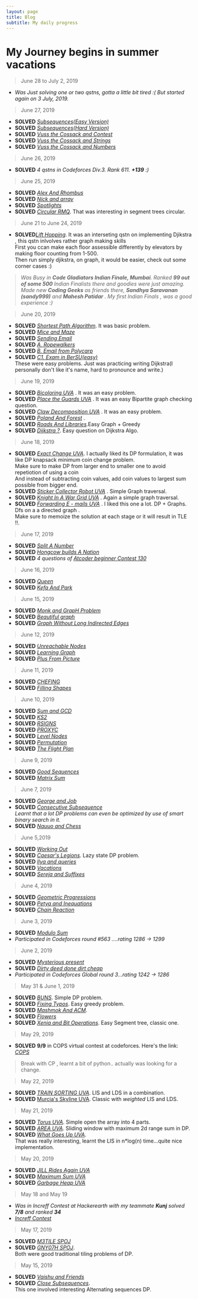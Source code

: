 ```yaml
---
layout: page
title: Blog 
subtitle: My daily progress
---
```

# My Journey begins in summer vacations

>June 28 to July 2, 2019
 - _Was Just solving one or two qstns, gotta a little bit tired :(  But started again on 3 July, 2019._

>June 27, 2019
 - **SOLVED** [_Subsequences(Easy Version)_](https://codeforces.com/problemset/problem/1183/E)
 - **SOLVED** [_Subsequences(Hard Version)_](https://codeforces.com/problemset/problem/1183/H)
 - **SOLVED** [_Vuss the Cossack and Contest_](https://codeforces.com/problemset/problem/1186/A)
 - **SOLVED** [_Vuss the Cossack and Strings_](https://codeforces.com/problemset/problem/1186/C)
 - **SOLVED** [_Vuss the Cossack and Numbers_](https://codeforces.com/problemset/problem/1186/D)

>June 26, 2019
 - **SOLVED** _4 qstns in Codeforces Div.3. Rank 611. **+139** :)_

>June 25, 2019
 - **SOLVED** [_Alex And Rhombus_](https://codeforces.com/problemset/problem/1180/A)
 - **SOLVED** [_Nick and array_](https://codeforces.com/problemset/problem/1180/B)
 - **SOLVED** [_Spotlights_](https://codeforces.com/problemset/problem/729/B)
 - **SOLVED** [_Circular RMQ_](https://codeforces.com/problemset/problem/52/C). That was interesting in segment trees circular.
 
>June 21 to June 24, 2019
 - **SOLVED**[_Lift Hopping_](https://uva.onlinejudge.org/index.php?option=com_onlinejudge&Itemid=8&page=show_problem&problem=1742). It was an interseting qstn on implementing Djikstra , this qstn inlvolves rather graph making skills  
 First you ccan make each floor assessible differently by elevators by making floor counting from 1-500.  
 Then run simply djikstra, on graph, it would be easier, check out some corner cases :)
 > _Was Busy in **Code Gladiators Indian Finale, Mumbai**. Ranked **99 out of some 500** Indian Finalists there and goodies were             just amazing. Made new **Coding Geeks** as friends there, **Sandhya Saravanan (sandy999)** and **Mahesh Patidar** . My first Indian Finals , was a good experience :)_

>June 20, 2019
 - **SOLVED** [_Shortest Path Algorithm_](https://www.hackerearth.com/practice/algorithms/graphs/shortest-path-algorithms/practice-problems/algorithm/shortest-path-problem/). It was basic problem.
 - **SOLVED** [_Mice and Maze_](https://uva.onlinejudge.org/index.php?option=com_onlinejudge&Itemid=8&page=show_problem&problem=3553)
 - **SOLVED** [_Sending Email_](https://uva.onlinejudge.org/index.php?option=com_onlinejudge&Itemid=8&page=show_problem&problem=1927)
 - **SOLVED** [_A. Ropewalkers_](https://codeforces.com/problemset/problem/1185/A)
 - **SOLVED** [_B. Email from Polycarp_](https://codeforces.com/problemset/problem/1185/B)
 - **SOLVED** [_C1.  Exam in BerSU(easy)_](https://codeforces.com/problemset/problem/1185/C1)  
 These were easy problems. Just was practicing writing Dijkstra(I personally don't like it's name, hard to pronounce and write.)

>June 19, 2019
 - **SOLVED** [_Bicoloring UVA_](https://uva.onlinejudge.org/index.php?option=com_onlinejudge&Itemid=8&page=show_problem&problem=945) . It was an easy problem.
 - **SOLVED** [_Place the Guards UVA_](https://uva.onlinejudge.org/index.php?option=com_onlinejudge&Itemid=8&page=show_problem&problem=2021) . It was an easy Bipartite graph checking question.
 - **SOLVED** [_Claw Decomposition UVA_](https://uva.onlinejudge.org/index.php?option=com_onlinejudge&Itemid=8&page=show_problem&problem=2391) . It was an easy problem.
 - **SOLVED** [_Poland And Forest_](https://codeforces.com/problemset/problem/755/C) .
 - **SOLVED** [_Roads And Libraries_](https://www.hackerrank.com/challenges/torque-and-development/problem).Easy Graph + Greedy
 - **SOLVED** [_Dijkstra ?_](https://codeforces.com/problemset/problem/20/C). Easy question on Dijkstra Algo.

>June 18, 2019
 - **SOLVED** [_Exact Change UVA_](https://uva.onlinejudge.org/index.php?option=com_onlinejudge&Itemid=8&page=show_problem&problem=2512). I actually liked its DP formulation, it was like DP knapsack minimum coin change problem.  
   Make sure to make DP from larger end to smaller one to avoid repetiotion of using a coin  
   And instead of subtracting coin values, add coin values to largest sum possible from bigger end.
 - **SOLVED** [_Sticker Collector Robot UVA_](https://uva.onlinejudge.org/index.php?option=com_onlinejudge&Itemid=8&page=show_problem&problem=2931) . Simple Graph traversal.
 - **SOLVED** [_Knight In A War Grid UVA_](https://uva.onlinejudge.org/index.php?option=com_onlinejudge&Itemid=8&page=show_problem&problem=3057) . Again a simple graph traversal.
 - **SOLVED** [_Forwarding E - mails UVA_](https://uva.onlinejudge.org/index.php?option=com_onlinejudge&Itemid=8&page=show_problem&problem=3873) . I liked this one a lot. DP + Graphs. Dfs on a a directed graph .  
 Make sure to memoize the solution at each stage or it will result in TLE !!.
 
>June 17, 2019
 - **SOLVED** [_Split A Number_](https://codeforces.com/problemset/problem/1181/B)
 - **SOLVED** [_Hongcow builds A Nation_](https://codeforces.com/problemset/problem/744/A)
 - **SOLVED** _4 questions of_ [_Atcoder beginner Contest 130_](https://atcoder.jp/contests/abc130/tasks)
 
>June 16, 2019
 - **SOLVED** [_Queen_](https://codeforces.com/problemset/problem/1143/C)
 - **SOLVED** [_Kefa And Park_](https://codeforces.com/problemset/problem/580/C)

>June 15, 2019
 - **SOLVED** [_Monk and GrapH Problem_](https://www.hackerearth.com/practice/algorithms/graphs/depth-first-search/practice-problems/algorithm/monk-and-graph-problem/)
 - **SOLVED** [_Beautiful graph_](https://codeforces.com/problemset/problem/1093/D)
 - **SOLVED** [_Graph Without Long Indirected Edges_](https://codeforces.com/problemset/problem/1144/F)

>June 12, 2019
 - **SOLVED** [_Unreachable Nodes_](https://www.hackerearth.com/practice/algorithms/graphs/depth-first-search/practice-problems/algorithm/dfs-3/)
 - **SOLVED** [_Learning Graph_](https://www.hackerearth.com/practice/algorithms/graphs/graph-representation/practice-problems/algorithm/monk-learning-graph-3/)
 - **SOLVED** [_Plus From Picture_](https://codeforces.com/problemset/problem/1182/B)

>June 11, 2019
 - **SOLVED** [_CHEFING_](https://www.codechef.com/JUNE19B/problems/CHFING)
 - **SOLVED** [_Filling Shapes_](https://codeforces.com/problemset/problem/1182/A)

>June 10, 2019
 - **SOLVED** [_Sum and GCD_](https://www.codechef.com/JUNE19B/problems/SUMAGCD)
 - **SOLVED** [_KS2_](https://www.codechef.com/JUNE19B/problems/KS2)
 - **SOLVED** [_RSIGNS_](https://www.codechef.com/JUNE19B/problems/RSIGNS)
 - **SOLVED** [_PROXYC_](https://www.codechef.com/JUNE19B/problems/PROXYC)
 - **SOLVED** [_Level Nodes_](https://www.hackerearth.com/practice/algorithms/graphs/breadth-first-search/practice-problems/algorithm/bfs/)
 - **SOLVED** [_Permutation_](https://www.hackerearth.com/practice/algorithms/graphs/breadth-first-search/practice-problems/algorithm/t1-1-6064aa64/)
 - **SOLVED** [_The Flight Plan_](https://www.hackerearth.com/practice/algorithms/graphs/breadth-first-search/practice-problems/algorithm/traffic-light-2-ee27ba45/)

>June 9, 2019
 - **SOLVED** [_Good Sequences_](https://codeforces.com/problemset/problem/264/B)
 - **SOLVED** [_Matrix Sum_](https://www.hackerearth.com/practice/algorithms/dynamic-programming/2-dimensional/practice-problems/algorithm/dynamic-programming-2-d/)

>June 7, 2019
 - **SOLVED** [_George and Job_](https://codeforces.com/contest/467/problem/C)
 - **SOLVED** [_Consecutive Subsequence_](https://codeforces.com/contest/977/problem/F)  
   _Learnt that a lot DP problems can even be optimized by use of smart binary search in it._  
 - **SOLVED** [_Nauuo and Chess_](https://codeforces.com/contest/1173/problem/B)

>June 5,2019
 - **SOLVED** [_Working Out_](https://codeforces.com/contest/429/problem/B)
 - **SOLVED** [_Caesar's Legions_](https://codeforces.com/contest/118/problem/D). Lazy state DP problem.
 - **SOLVED** [_Ilya and queries_](https://codeforces.com/contest/313/problem/B)
 - **SOLVED** [_Vacations_](https://codeforces.com/contest/698/problem/A)
 - **SOLVED** [_Sereja and Suffixes_](https://codeforces.com/contest/368/problem/B)
 

>June 4, 2019
 - **SOLVED** [_Geometric Progressions_](https://codeforces.com/contest/567/problem/C)
 - **SOLVED** [_Petya and Inequations_](https://codeforces.com/contest/111/problem/A)
 - **SOLVED** [_Chain Reaction_](https://codeforces.com/contest/607/problem/A)

>June 3, 2019
 - **SOLVED** [_Modulo Sum_](https://codeforces.com/contest/577/problem/B)
 - _Participated in Codeforces round #563 ....rating 1286 -> 1299_

>June 2, 2019
 - **SOLVED** [_Mysterious present_](https://codeforces.com/contest/4/problem/D)
 - **SOLVED** [_Dirty deed done dirt cheap_](https://codeforces.com/contest/1148/problem/D)
 - _Participated in Codeforces Global round 3...rating 1242 -> 1286_

>May 31 & June 1, 2019
 - **SOLVED** [_BUNS_](https://codeforces.com/contest/106/problem/C). Simple DP problem.
 - **SOLVED** [_Fixing Typos_](https://codeforces.com/contest/363/problem/C). Easy greedy problem.
 - **SOLVED** [_Mashmok And ACM_](https://codeforces.com/contest/414/problem/B).
 - **SOLVED** [_Flowers_](https://codeforces.com/contest/474/problem/D)
 - **SOLVED** [_Xenia and Bit Operations_](https://codeforces.com/contest/339/problem/D). Easy Segment tree, classic one.

>May 29, 2019
 - **SOLVED** **9/9** in COPS virtual contest at codeforces. Here's the link:  
    [_COPS_](https://codeforces.com/group/kBMG2k5WAX/contest/245080)


>Break with CP , learnt a bit of python.. actually was looking for a change.

>May 22, 2019
 - **SOLVED** [_TRAIN SORTING UVA_](https://uva.onlinejudge.org/index.php?option=com_onlinejudge&Itemid=8&category=24&page=show_problem&problem=2451). LIS and LDS in a combination.
 - **SOLVED** [Murcia's Skyline UVA](https://uva.onlinejudge.org/index.php?option=com_onlinejudge&Itemid=8&category=24&page=show_problem&problem=2890). Classic with _weighted_ LIS and LDS.

>May 21, 2019
  - **SOLVED** [_Torus UVA_](https://uva.onlinejudge.org/index.php?option=com_onlinejudge&Itemid=8&category=24&page=show_problem&problem=1768). Simple open the array into 4 parts.
  - **SOLVED** [_AREA UVA_](https://uva.onlinejudge.org/index.php?option=com_onlinejudge&Itemid=8&category=24&page=show_problem&problem=3102). Sliding window with maximum 2d range sum in DP.
  - **SOLVED** [_What Goes Up UVA_](https://uva.onlinejudge.org/index.php?option=com_onlinejudge&Itemid=8&page=show_problem&category=0&problem=422&mosmsg=Submission+received+with+ID+23374082).  
  That was really interesting, learnt the LIS in n*log(n) time...quite nice implementation.

>May 20, 2019
  - **SOLVED** [_JILL Rides Again UVA_](https://uva.onlinejudge.org/index.php?option=com_onlinejudge&Itemid=8&category=24&page=show_problem&problem=448)
   - **SOLVED** [_Maximum Sum UVA_](https://uva.onlinejudge.org/index.php?option=com_onlinejudge&Itemid=8&category=24&page=show_problem&problem=44)
   - **SOLVED** [_Garbage Heap UVA_](https://uva.onlinejudge.org/index.php?option=com_onlinejudge&Itemid=8&category=24&page=show_problem&problem=1696)

>May 18 and May 19
  - _Was in Increff Contest at Hackerearth with my teammate **Kunj** solved **7/8** and ranked **34**_
  - [_Increff Contest_](https://www.hackerearth.com/challenges/test/increff-coderunner-contest-round-1-online/problems/)

>May 17, 2019
 - **SOLVED** [_M3TILE SPOJ_]( https://www.spoj.com/problems/M3TILE/)
 - **SOLVED** [_GNY07H SPOJ_](https://www.spoj.com/problems/GNY07H/).  
 Both were good traditional tiling problems of DP.

>May 15, 2019  
 - **SOLVED** [_Vaishu and Friends_](https://www.hackerearth.com/problem/algorithm/vaishu-and-best-friends/)
 - **SOLVED** [_Close Subsequences_](https://www.hackerearth.com/problem/algorithm/close-subsequences-7fa6344b/).  
 This one involved interesting Alternating sequences DP.
  
